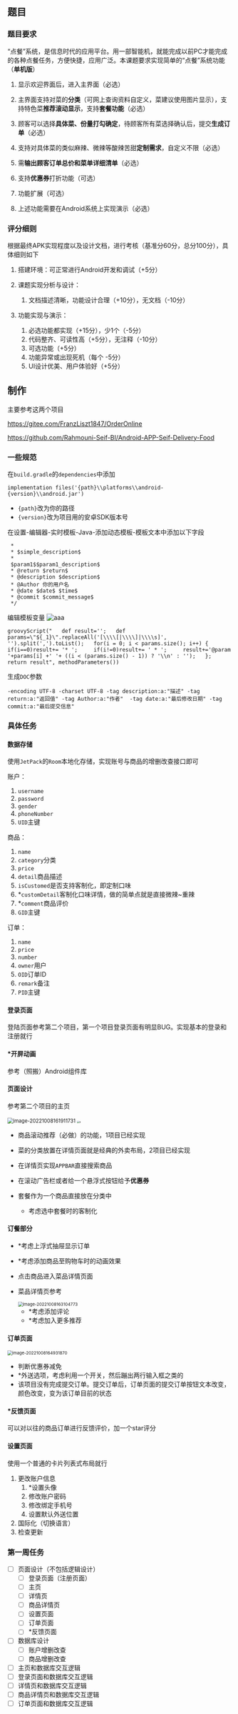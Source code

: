 ## 题目

### 题目要求

“点餐”系统，是信息时代的应用平台。用一部智能机，就能完成以前PC才能完成的各种点餐任务，方便快捷，应用广泛。本课题要求实现简单的“点餐”系统功能（**单机版**）

1.  显示欢迎界面后，进入主界面（必选）

2. 主界面支持对菜的**分类**（可网上查询资料自定义，菜建议使用图片显示），支持特色菜**推荐滚动显示**，支持**套餐功能**（必选）

3. 顾客可以选择**具体菜、份量打勾确定**，待顾客所有菜选择确认后，提交**生成订单**（必选）

4. 支持对具体菜的类似麻辣、微辣等酸辣苦甜**定制需求**，自定义不限（必选）

5. 需**输出顾客订单总价和菜单详细清单**（必选）

6. 支持**优惠券**打折功能（可选）

7. 功能扩展（可选）

8. 上述功能需要在Android系统上实现演示（必选）

### 评分细则

根据最终APK实现程度以及设计文档，进行考核（基准分60分，总分100分），具体细则如下

1. 搭建环境：可正常进行Android开发和调试（+5分）

2. 课题实现分析与设计： 
   1. 文档描述清晰，功能设计合理（+10分），无文档（-10分）
3. 功能实现与演示：
   1. 必选功能都实现（+15分），少1个（-5分）
   2. 代码整齐、可读性高（+5分），无注释（-10分）
   3. 可选功能（+5分）
   4. 功能异常或出现死机（每个 -5分）
   5. UI设计优美、用户体验好（+5分）

## 制作

主要参考这两个项目

https://gitee.com/FranzLiszt1847/OrderOnline

https://github.com/Rahmouni-Seif-BI/Android-APP-Seif-Delivery-Food

### 一些规范

在`build.gradle`的`dependencies`中添加

```
implementation files('{path}\\platforms\\android-{version}\\android.jar')
```

+ `{path}`改为你的路径
+ `{version}`改为项目用的安卓SDK版本号

在设置-编辑器-实时模板-Java-添加动态模板-模板文本中添加以下字段

```
 *
 * $simple_description$
 *
 $param1$$param1_description$ 
 * @return $return$
 * @description $description$
 * @Author 你的用户名
 * @date $date$ $time$
 * @commit $commit_message$
 */
```

编辑模板变量
![aaa](https://imgbed-1304793179.cos.ap-nanjing.myqcloud.com/typora/20221008184457.jpg)

```
groovyScript("   def result='';   def params=\"${_1}\".replaceAll('[\\\\[|\\\\]|\\\\s]', '').split(',').toList();   for(i = 0; i < params.size(); i++) { 	if(i==0)result+= '* ';     if(i!=0)result+= ' * ';     result+='@param '+params[i] +' '+ ((i < (params.size() - 1)) ? '\\n' : '');   };   return result", methodParameters())
```

生成`DOC`参数

```shell
-encoding UTF-8 -charset UTF-8 -tag description:a:"描述" -tag return:a:"返回值" -tag Author:a:"作者"  -tag date:a:"最后修改日期" -tag commit:a:"最后提交信息"
```

### 具体任务

#### 数据存储

使用`JetPack`的`Room`本地化存储，实现账号与商品的增删改查接口即可

账户：

1. `username`
2. `password`
3. `gender`
4. `phoneNumber`
5. `UID`主键

商品：

1. `name`
2. `category`分类
3. `price`
4. `detail`商品描述
5. `isCustomed`是否支持客制化，即定制口味
6. *`customDetail`客制化口味详情，做的简单点就是直接微辣~重辣
7. *`comment`商品评价
8. `GID`主键

订单：

1. `name`
2. `price`
3. `number`
4. `owner`用户
5. `OID`订单ID
6. `remark`备注
7. `PID`主键

#### 登录页面

登陆页面参考第二个项目，第一个项目登录页面有明显BUG。实现基本的登录和注册就行

#### *开屏动画

参考（照搬）Android组件库

#### 页面设计

参考第二个项目的主页

<img src="https://imgbed-1304793179.cos.ap-nanjing.myqcloud.com/typora/20221008161911.png" alt="image-20221008161911731" style="zoom: 80%;" />

<img src="https://imgbed-1304793179.cos.ap-nanjing.myqcloud.com/typora/20221008162301.jpg" alt="a" style="zoom: 33%;" />

+ 商品滚动推荐（必做）的功能，1项目已经实现

+ 菜的分类放置在详情页面就是经典的外卖布局，2项目已经实现
+ 在详情页实现`APPBAR`直接搜索商品
+ 在滚动广告栏或者给一个悬浮式按钮给予**优惠券**
+ 套餐作为一个商品直接放在分类中
  + 考虑选中套餐时的客制化

#### 订餐部分

+ *考虑上浮式抽屉显示订单

+ *考虑添加商品至购物车时的动画效果

+ 点击商品进入菜品详情页面

+ 菜品详情页参考

  <img src="https://imgbed-1304793179.cos.ap-nanjing.myqcloud.com/typora/20221008163104.png" alt="image-20221008163104773" style="zoom:67%;" />

  + *考虑添加评论
  + *考虑加入更多推荐

#### 订单页面

<img src="https://imgbed-1304793179.cos.ap-nanjing.myqcloud.com/typora/20221008164931.png" alt="image-20221008164931870" style="zoom:67%;" />

+ 判断优惠券减免
+ *外送选项，考虑利用一个开关，然后蹦出两行输入框之类的
+ 该项目没有完成提交订单。提交订单后，订单页面的提交订单按钮文本改变，颜色改变，变为该订单目前的状态

#### *反馈页面

可以对以往的商品订单进行反馈评价，加一个star评分

#### 设置页面

使用一个普通的卡片列表式布局就行

1. 更改账户信息
   1. *设置头像
   2. 修改账户密码
   3. 修改绑定手机号
   4. 设置默认外送位置
2. 国际化（切换语言）
3. 检查更新

### 第一周任务

- [ ] 页面设计（不包括逻辑设计）
  - [ ] 登录页面（注册页面）
  - [ ] 主页
  - [ ] 详情页
  - [ ] 商品详情页
  - [ ] 设置页面
  - [ ] 订单页面
  - [ ] *反馈页面
- [ ] 数据库设计
  - [ ] 账户增删改查
  - [ ] 商品增删改查
- [ ] 主页和数据库交互逻辑
- [ ] 登录页面和数据库交互逻辑
- [ ] 详情页和数据库交互逻辑
- [ ] 商品详情页和数据库交互逻辑
- [ ] 订单页面和数据库交互逻辑